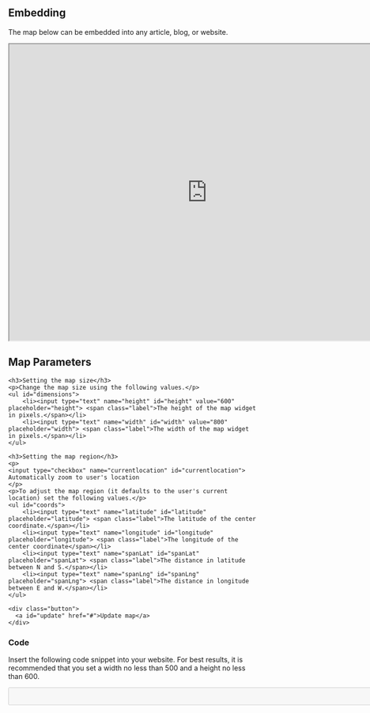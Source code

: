 <div id="embed">
  <h2>Embedding</h2>
  <p>The map below can be embedded into any article, blog, or website.</p>
  <p id="widget"><iframe src="https://www.plugshare.com/widget.html?latitude=&amp;longitude=&amp;spanLat=&amp;spanLng=" width="800" height="600"></iframe></p>

  <div id="parameters">
    <h2>Map Parameters</h2>

    <h3>Setting the map size</h3>
    <p>Change the map size using the following values.</p>
    <ul id="dimensions">
        <li><input type="text" name="height" id="height" value="600" placeholder="height"> <span class="label">The height of the map widget in pixels.</span></li>
        <li><input type="text" name="width" id="width" value="800" placeholder="width"> <span class="label">The width of the map widget in pixels.</span></li>
    </ul>

    <h3>Setting the map region</h3>
    <p>
    <input type="checkbox" name="currentlocation" id="currentlocation"> Automatically zoom to user's location
    </p>
    <p>To adjust the map region (it defaults to the user's current location) set the following values.</p>
    <ul id="coords">
        <li><input type="text" name="latitude" id="latitude" placeholder="latitude"> <span class="label">The latitude of the center coordinate.</span></li>
        <li><input type="text" name="longitude" id="longitude" placeholder="longitude"> <span class="label">The longitude of the center coordinate</span></li>
        <li><input type="text" name="spanLat" id="spanLat" placeholder="spanLat"> <span class="label">The distance in latitude between N and S.</span></li>
        <li><input type="text" name="spanLng" id="spanLng" placeholder="spanLng"> <span class="label">The distance in longitude between E and W.</span></li>
    </ul>

    <div class="button">
      <a id="update" href="#">Update map</a>
    </div>
  </div>

  <h3>Code</h3>
  <p>Insert the following code snippet into your website. For best results, it is recommended that you set a width no less than 500 and a height no less than 600.</p>

  <textarea id="code" rows="2" cols="100" disabled></textarea>
</div>